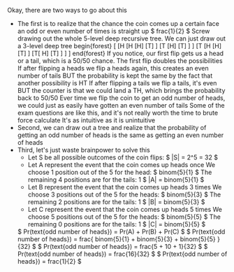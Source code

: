 Okay, there are two ways to go about this

<ul>
<li> The first is to realize that the chance the coin comes up a certain face an odd or even number of times is straight up $ frac{1}{2} $ 
Screw drawing out the whole 5-level deep recursive tree. We can just draw out a 3-level deep tree 
begin{forest}
[
[H
[H
[H]
[T]
]
[T
[H]
[T]
]
]
[T
[H
[H]
[T]
]
[T[
H]
[T]
]
]
]
end{forest} 
If you notice, our first flip gets us a head or a tail, which is a 50/50 chance. 
The first flip doubles the possibilities 
If after flipping a heads we flip a heads again, this creates an even number of tails BUT the probability is kept the same by the fact that another possibility is HT 
If after flipping a tails we flip a tails, it's even BUT the counter is that we could land a TH, which brings the probability back to 50/50 
Ever time we flip the coin to get an odd number of heads, we could just as easily have gotten an even number of tails 
Some of the exam questions are like this, and it's not really worth the time to brute force calculate 
It's as intuitive as it is unintuitive
<li> Second, we can draw out a tree and realize that the probability of getting an odd number of heads is the same as getting an even number of heads
<li> Third, let's just waste brainpower to solve this
<ul>
<li> Let S be all possible outcomes of the coin flips: $ |S| = 2^5 = 32 $
<li> Let A represent the event that the coin comes up heads once 
We choose 1 position out of the 5 for the head: $ binom{5}{1} $ 
The remaining 4 positions are for the tails: 1 
$ |A| = binom{5}{1} $
<li> Let B represent the event that the coin comes up heads 3 times 
We choose 3 positions out of the 5 for the heads: $ binom{5}{3} $ 
The remaining 2 positions are for the tails: 1 
$ |B| = binom{5}{3} $
<li> Let C represent the event that the coin comes up heads 5 times 
We choose 5 positions out of the 5 for the heads: $ binom{5}{5} $ 
The remaining 0 positions are for the tails: 1 
$ |C| = binom{5}{5} $
</ul>
$ Pr(text{odd number of heads}) = Pr(A) + Pr(B) + Pr(C) $ 
$ Pr(text{odd number of heads}) = frac{ binom{5}{1} + binom{5}{3} + binom{5}{5} }{32} $ 
$ Pr(text{odd number of heads}) = frac{5 + 10 + 1}{32} $ 
$ Pr(text{odd number of heads}) = frac{16}{32} $ 
$ Pr(text{odd number of heads}) = frac{1}{2} $
</ul>
